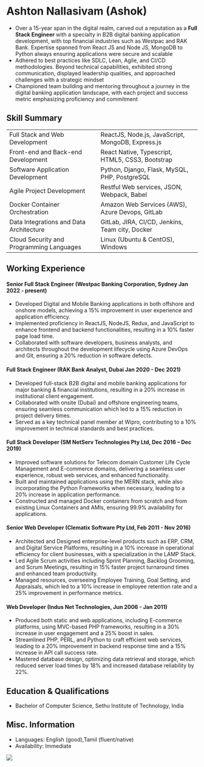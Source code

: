 # Ashton Nallasivam (Ashok)

* Over a 15-year span in the digital realm, carved out a reputation as a **Full Stack Engineer** with a specialty in B2B digital banking application development, with top financial industries such as Westpac and RAK Bank. Expertise spanned from React JS and Node JS, MongoDB to Python always ensuring applications were secure and scalable
* Adhered to best practices like SDLC, Lean, Agile, and CI/CD methodologies. Beyond technical capabilities, exhibited strong communication, displayed leadership qualities, and approached challenges with a strategic mindset
* Championed team building and mentoring throughout a journey in the digital banking application landscape, with each project and success metric emphasizing proficiency and commitment

## Skill Summary

|        |           | 
| --- | ----------- |
| Full Stack and Web Development | ReactJS, Node.js, JavaScript, MongoDB, Express.js
Front-end and Back-end Development | React Native, Typescript, HTML5, CSS3, Bootstrap
Software Application Development | Python, Django, Flask, MySQL, PHP, PostgreSQL
Agile Project Development | Restful Web services, JSON, Webpack, Babel
Docker Container Orchestration | Amazon Web Services (AWS), Azure Devops, GitLab
Data Integrations and Data Architecture | GitLab, JIRA, CI/CD, Jenkins, Team city, Docker
Cloud Security and Programming Languages | Linux (Ubuntu & CentOS), Windows

## Working Experience

#### Senior Full Stack Engineer (Westpac Banking Corporation, Sydney Jan 2022 - present) 

* Developed Digital and Mobile Banking applications in both offshore and onshore models, achieving a 15% improvement in user experience and application efficiency.
* Implemented proficiency in ReactJS, NodeJS, Redux, and JavaScript to enhance frontend and backend functionalities, resulting in a 10% faster page load time.
* Collaborated with software developers, business analysts, and architects throughout the development lifecycle using Azure DevOps and Git, ensuring a 20% reduction in software defects.


#### Full Stack Engineer (RAK Bank Analyst, Dubai Jan 2020 - Dec 2021) 

* Developed full-stack B2B digital and mobile banking applications for major banking & financial institutions, resulting in a 20% increase in institutional client engagement.
* Collaborated with onsite (Dubai) and offshore engineering teams, ensuring seamless communication which led to a 15% reduction in project delivery times.
* Served as a key technical panel member at Wipro, contributing to a 10% improvement in technical standards and best practices.


#### Full Stack Developer (SM NetServ Technologies Pty Ltd, Dec 2016 – Dec 2019)

* Improved software solutions for Telecom domain Customer Life Cycle Management and E-commerce domains, delivering a seamless user experience, robust web services, and enhanced functionality.
* Built and maintained applications using the MERN stack, while also incorporating the Python Frameworks when necessary, leading to a 20% increase in application performance.
* Constructed and managed Docker containers from scratch and from existing Linux Containers and AMIs, ensuring 99.9% availability for applications.


#### Senior Web Developer (Clematix Software Pty Ltd, Feb 2011 - Nov 2016)

* Architected and Designed enterprise-level products such as ERP, CRM, and Digital Service Platforms, resulting in a 10% increase in operational efficiency for client businesses, with a specialization in the LAMP Stack.
* Led Agile Scrum activities including Sprint Planning, Backlog Grooming, and Scrum Meetings, resulting in 15% faster project turnaround times and enhanced team productivity.
* Managed resources, overseeing Employee Training, Goal Setting, and Appraisals, which led to a 10% increase in employee retention rate and a 25% improvement in performance metrics.


#### Web Developer (Indus Net Technologies, Jun 2006 - Jan 2011)

* Produced both static and web applications, including E-commerce platforms, using MVC-based PHP frameworks, resulting in a 30% increase in user engagement and a 25% boost in sales.
* Streamlined PHP, PERL, and Python to craft efficient web services, leading to a 20% improvement in backend response time and a 15% increase in API call success rate.
* Mastered database design, optimizing data retrieval and storage, which reduced server load times by 18% and increased database reliability by 22%.

## Education & Qualifications

* Bachelor of Computer Science, Sethu Institute of Technology, India

## Misc. Information

* Languages: English (good),Tamil (fluent/native)
* Availability: Immediate

![](https://github-readme-stats.vercel.app/api/top-langs/?username=ashoknallasivam&layout=compact)
<!--
**ashoknallasivam/ashoknallasivam** is a ✨ _special_ ✨ repository because its `README.md` (this file) appears on your GitHub profile.

Here are some ideas to get you started:

- 🔭 I’m currently working on ...
- 🌱 I’m currently learning ...
- 👯 I’m looking to collaborate on ...
- 🤔 I’m looking for help with ...
- 💬 Ask me about ...
- 📫 How to reach me: ...
- 😄 Pronouns: ...
- ⚡ Fun fact: ...
-->
